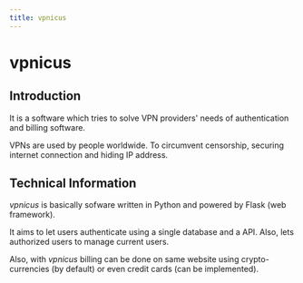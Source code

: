 ```yaml
---
title: vpnicus
---
```


# vpnicus
## Introduction 
It is a software which tries to solve VPN providers' needs of authentication and billing software.


VPNs are used by people worldwide. To circumvent censorship, securing internet connection and hiding IP address.

## Technical Information

*vpnicus* is basically sofware written in Python and powered by Flask (web framework).

It aims to let users authenticate using a single database and a API. Also, lets authorized users to manage current users.


Also, with *vpnicus* billing can be done on same website using crypto-currencies (by default) or even credit cards (can be implemented).


